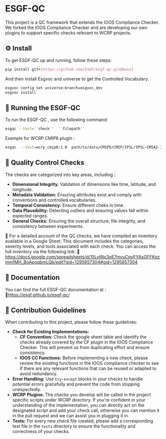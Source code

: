 # ESGF-QC
This project is a QC framework that extends the IOOS Compliance Checker. We forked the IOOS Compliance Checker and are developing our own plugins to support specific checks relevant to WCRP projects.

## ⚙️ Install

To get ESGF-QC up and running, follow these steps:

```bash
pip install git+[https://github.com/ESGF/esgf-qc.git@main]
```
And then install Esgvoc and universe to get the Controlled Vocabulary.

```bash
esgvoc config set universe:branch=esgvoc_dev
esgvoc install
```

## 🚀 Running the ESGF-QC
To run the ESGF-QC , use the following command:
```bash  
esgqc --test=''check''  ''filepath'' 
``` 
Example for WCRP CMIP6 plugin : 
```bash
esgqc  --test=wcrp_cmip6:1.0  path/to/data/CMIP6/CMIP/IPSL/IPSL-CM5A2-INCA/historical/r1i1p1f1/Amon/pr/gr/v20240619/pr_Amon_IPSL-CM5A2-INCA_historical_r1i1p1f1_gr_185001-201412.nc
```
## 📖  Quality Control Checks
The checks are categorized into key areas, including :
* **Dimensional Integrity.** Validation of dimensions like time, latitude, and longitude.
* **Metadata Validation:** Ensuring attributes exist and comply with conventions and controlled vocabularies.
* **Temporal Consistency:** Ensure different cheks in time.
* **Data Plausibility:** Detecting outliers and ensuring values fall within expected ranges.
* **General Checks:** Ensuring the overall structure, file integrity, and consistency between experiments.


 🔎 For a detailed account of the QC checks, we have compiled an inventory available in a Google Sheet. This document includes the categories, severity levels, and tools associated with each check. You can access the full inventory via the following link:
🔗 https://docs.google.com/spreadsheets/d/15LytNx3qE7mvuCpyFYAsGFFKqzmm1MH_BoApoqbmLQk/edit?gid=1295657304#gid=1295657304
## 📖  Documentation

You can find the full ESGF-QC documentation at : 
🔗https://esgf.github.io/esgf-qc/

## 🤝 Contribution Guidelines

When contributing to this project, please follow these guidelines:

* **Check for Existing Implementations:**
    * **CF Convention:** Check the google sheet table and identify the checks already covered by the CF plugin in the IOOS Compliance Checker. This will prevent us from duplicating effort and ensure consistency.
    * **IOOS CC Functions:** Before implementing a new check, please review the existing functions in the IOOS compliance checker to see if there are any relevant functions that can be reused or adapted to avoid redundancy.
* **Error Handling:** Use `try-except` blocks in your checks to handle potential errors gracefully and prevent the code from stopping unexpectedly.
* **WCRP Plugins:** The checks you develop will be called in the project specific scripts under WCRP directory. If you're confident in your understanding of the implementation, you can directly act on the designated script and add your check call, otherwise you can mention it in the pull request and we can assist you in plugging it in.
* **Tests:** For every new check file created, please add a corresponding test file in the `tests` directory to ensure the functionality and correctness of your checks.



